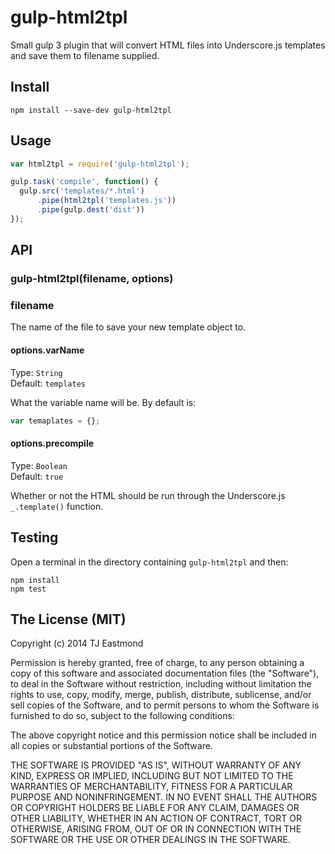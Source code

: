 # gulp-html2tpl

Small gulp 3 plugin that will convert HTML files into Underscore.js templates and save them to filename supplied.

## Install

```shell
npm install --save-dev gulp-html2tpl
```

## Usage

```javascript
var html2tpl = require('gulp-html2tpl');

gulp.task('compile', function() {
  gulp.src('templates/*.html')
      .pipe(html2tpl('templates.js'))
      .pipe(gulp.dest('dist'))
});
```

## API

### gulp-html2tpl(filename, options)

### filename
The name of the file to save your new template object to.

#### options.varName
Type: `String`<br />
Default: `templates`

What the variable name will be. By default is:

```javascript
var temaplates = {};
```

#### options.precompile
Type: `Boolean`<br />
Default: `true`

Whether or not the HTML should be run through the Underscore.js `_.template()` function.

## Testing

Open a terminal in the directory containing `gulp-html2tpl` and then:

```shell
npm install
npm test
```

## The License (MIT)
Copyright (c) 2014 TJ Eastmond

Permission is hereby granted, free of charge, to any person obtaining a copy of this software and associated documentation files (the "Software"), to deal in the Software without restriction, including without limitation the rights to use, copy, modify, merge, publish, distribute, sublicense, and/or sell copies of the Software, and to permit persons to whom the Software is furnished to do so, subject to the following conditions:

The above copyright notice and this permission notice shall be included in all copies or substantial portions of the Software.

THE SOFTWARE IS PROVIDED "AS IS", WITHOUT WARRANTY OF ANY KIND, EXPRESS OR IMPLIED, INCLUDING BUT NOT LIMITED TO THE WARRANTIES OF MERCHANTABILITY, FITNESS FOR A PARTICULAR PURPOSE AND NONINFRINGEMENT. IN NO EVENT SHALL THE AUTHORS OR COPYRIGHT HOLDERS BE LIABLE FOR ANY CLAIM, DAMAGES OR OTHER LIABILITY, WHETHER IN AN ACTION OF CONTRACT, TORT OR OTHERWISE, ARISING FROM, OUT OF OR IN CONNECTION WITH THE SOFTWARE OR THE USE OR OTHER DEALINGS IN THE SOFTWARE.